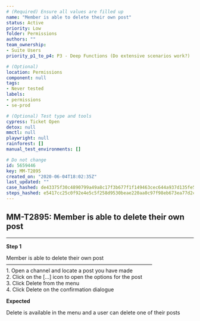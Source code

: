 ```yaml
---
# (Required) Ensure all values are filled up
name: "Member is able to delete their own post"
status: Active
priority: Low
folder: Permissions
authors: ""
team_ownership: 
- Suite Users
priority_p1_to_p4: P3 - Deep Functions (Do extensive scenarios work?)

# (Optional)
location: Permissions
component: null
tags: 
- Never tested
labels: 
- permissions
- se-prod

# (Optional) Test type and tools
cypress: Ticket Open
detox: null
mmctl: null
playwright: null
rainforest: []
manual_test_environments: []

# Do not change
id: 5659446
key: MM-T2895
created_on: "2020-06-04T18:02:35Z"
last_updated: ""
case_hashed: de43375f30c4890799a49a8c17f3b677f1f149463cec644a937d135fe5fc840b684076642848e99bdb260653f8bb786b
steps_hashed: e5417cc25c0f92e4e5c5f258d9530beae220aa0c97f98eb673ea77d2ca9209c463786579c751cac86d1c7e8215b47ea6
---
```


<!-- (Auto-generated) Based on frontmatter's "key" and "name" -->

## MM-T2895: Member is able to delete their own post

---

**Step 1**

Member is able to delete their own post\
————————————————————————————\
1\. Open a channel and locate a post you have made\
2\. Click on the \[...] icon to open the options for the post\
3\. Click Delete from the menu\
4\. Click Delete on the confirmation dialogue

**Expected**

Delete is available in the menu and a user can delete one of their posts
